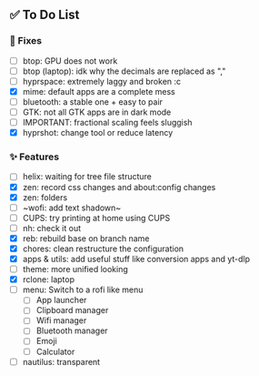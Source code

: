 ## ✅ To Do List
### 🚧 Fixes
- [ ] btop: GPU does not work
- [ ] btop (laptop): idk why the decimals are replaced as ","
- [ ] hyprspace: extremely laggy and broken :c
- [x] mime: default apps are a complete mess
- [ ] bluetooth: a stable one + easy to pair
- [ ] GTK: not all GTK apps are in dark mode
- [ ] IMPORTANT: fractional scaling feels sluggish
- [x] hyprshot: change tool or reduce latency

### ✨ Features
- [ ] helix: waiting for tree file structure
- [x] zen: record css changes and about:config changes
- [x] zen: folders
- [ ] ~wofi: add text shadown~
- [ ] CUPS: try printing at home using CUPS
- [ ] nh: check it out
- [x] reb: rebuild base on branch name
- [x] chores: clean restructure the configuration
- [x] apps & utils: add useful stuff like conversion apps and yt-dlp
- [ ] theme: more unified looking
- [x] rclone: laptop
- [ ] menu: Switch to a rofi like menu
  - [ ] App launcher
  - [ ] Clipboard manager
  - [ ] Wifi manager
  - [ ] Bluetooth manager
  - [ ] Emoji
  - [ ] Calculator
- [ ] nautilus: transparent

